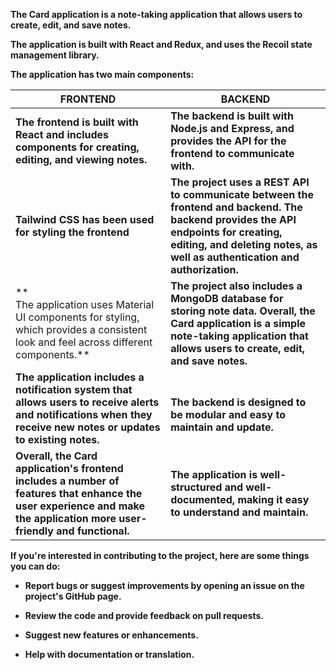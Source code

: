 **The Card application is a note-taking application that allows users to create, edit, and save notes.** 

**The application is built with React and Redux, and uses the Recoil state management library.** 


**The application has two main components:**

| **FRONTEND** | **BACKEND** |
| ---- | ---- |
| **The frontend is built with React and includes components for creating, editing, and viewing notes.** | **The backend is built with Node.js and Express, and provides the API for the frontend to communicate with.** |
| **Tailwind CSS has been used for styling the frontend** | **The project uses a REST API to communicate between the frontend and backend. The** <br> **backend provides the API endpoints for creating, editing, and deleting notes, as well as authentication and authorization.** |
| **  <br>The application uses Material UI components for styling, which provides a consistent look and feel across different components.** | **The project also includes a MongoDB database for storing note data. Overall, the Card application is a simple note-taking application that allows users to create, edit, and save notes.** |
| **The application includes a notification system that allows users to receive alerts and notifications when they receive new notes or updates to existing notes.** | <br>**The backend is designed to be modular and easy to maintain and update.** |
| **Overall, the Card application's frontend includes a number of features that enhance the user experience and make the application more user-friendly and functional.** | **The application is well-structured and well-documented, making it easy to understand and maintain.** |

**If you're interested in contributing to the project, here are some things you can do:**

- **Report bugs or suggest improvements by opening an issue on the project's GitHub page.**

- **Review the code and provide feedback on pull requests.**

- **Suggest new features or enhancements.**

- **Help with documentation or translation.**

